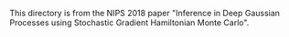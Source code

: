 This directory is from the NIPS 2018 paper "Inference in Deep Gaussian Processes using Stochastic Gradient Hamiltonian Monte Carlo".
